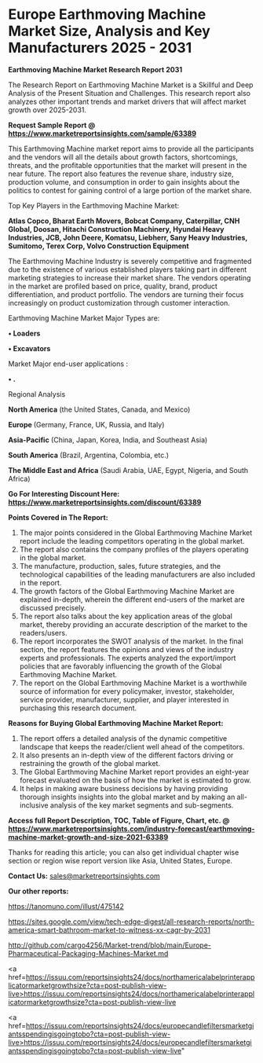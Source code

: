  # Europe Earthmoving Machine Market Size, Analysis and Key Manufacturers 2025 - 2031

<strong>Earthmoving Machine Market Research Report 2031</strong>

The Research Report on Earthmoving Machine Market is a Skillful and Deep Analysis of the Present Situation and Challenges. This research report also analyzes other important trends and market drivers that will affect market growth over 2025-2031.

<strong>Request Sample Report @ <a href=https://www.marketreportsinsights.com/sample/63389>https://www.marketreportsinsights.com/sample/63389</a></strong>

This Earthmoving Machine market report aims to provide all the participants and the vendors will all the details about growth factors, shortcomings, threats, and the profitable opportunities that the market will present in the near future. The report also features the revenue share, industry size, production volume, and consumption in order to gain insights about the politics to contest for gaining control of a large portion of the market share.

Top Key Players in the Earthmoving Machine Market:

<strong>Atlas Copco, Bharat Earth Movers, Bobcat Company, Caterpillar, CNH Global, Doosan, Hitachi Construction Machinery, Hyundai Heavy Industries, JCB, John Deere, Komatsu, Liebherr, Sany Heavy Industries, Sumitomo, Terex Corp, Volvo Construction Equipment</strong>

The Earthmoving Machine Industry is severely competitive and fragmented due to the existence of various established players taking part in different marketing strategies to increase their market share. The vendors operating in the market are profiled based on price, quality, brand, product differentiation, and product portfolio. The vendors are turning their focus increasingly on product customization through customer interaction.

Earthmoving Machine Market Major Types are:

<strong>• Loaders

• Excavators</strong>

Market Major end-user applications :

<strong>• .</strong>

Regional Analysis

</u><strong><b>North America</b></strong> (the United States, Canada, and Mexico)

<strong><b>Europe </b></strong>(Germany, France, UK, Russia, and Italy)

<strong><b>Asia-Pacific</b></strong> (China, Japan, Korea, India, and Southeast Asia)

<strong><b>South America</b></strong> (Brazil, Argentina, Colombia, etc.)

<strong><b>The Middle East and Africa</b></strong> (Saudi Arabia, UAE, Egypt, Nigeria, and South Africa)

<strong>Go For Interesting Discount Here: <a href=https://www.marketreportsinsights.com/discount/63389>https://www.marketreportsinsights.com/discount/63389</a></strong>

<strong>Points Covered in The Report:</strong>
<ol>
  <li>The major points considered in the Global Earthmoving Machine Market report include the leading competitors operating in the global market.</li>
  <li>The report also contains the company profiles of the players operating in the global market.</li>
  <li>The manufacture, production, sales, future strategies, and the technological capabilities of the leading manufacturers are also included in the report.</li>
  <li>The growth factors of the Global Earthmoving Machine Market are explained in-depth, wherein the different end-users of the market are discussed precisely.</li>
  <li>The report also talks about the key application areas of the global market, thereby providing an accurate description of the market to the readers/users.</li>
  <li>The report incorporates the SWOT analysis of the market. In the final section, the report features the opinions and views of the industry experts and professionals. The experts analyzed the export/import policies that are favorably influencing the growth of the Global Earthmoving Machine Market.</li>
  <li>The report on the Global Earthmoving Machine Market is a worthwhile source of information for every policymaker, investor, stakeholder, service provider, manufacturer, supplier, and player interested in purchasing this research document.</li>
</ol>
<strong>Reasons for Buying Global Earthmoving Machine Market Report:</strong>

<ol>
  <li>The report offers a detailed analysis of the dynamic competitive landscape that keeps the reader/client well ahead of the competitors.</li>
  <li>It also presents an in-depth view of the different factors driving or restraining the growth of the global market.</li>
  <li>The Global Earthmoving Machine Market report provides an eight-year forecast evaluated on the basis of how the market is estimated to grow.</li>
  <li>It helps in making aware business decisions by having providing thorough insights insights into the global market and by making an all-inclusive analysis of the key market segments and sub-segments.</li>
</ol>
<strong>Access full Report Description, TOC, Table of Figure, Chart, etc. @ <a href=https://www.marketreportsinsights.com/industry-forecast/earthmoving-machine-market-growth-and-size-2021-63389>https://www.marketreportsinsights.com/industry-forecast/earthmoving-machine-market-growth-and-size-2021-63389</a></strong>


Thanks for reading this article; you can also get individual chapter wise section or region wise report version like Asia, United States, Europe.

<strong>Contact Us:</strong>
sales@marketreportsinsights.com

<strong>Our other reports:</strong>

<a href=https://tanomuno.com/illust/475142>https://tanomuno.com/illust/475142</a>

<a href=https://sites.google.com/view/tech-edge-digest/all-research-reports/north-america-smart-bathroom-market-to-witness-xx-cagr-by-2031>https://sites.google.com/view/tech-edge-digest/all-research-reports/north-america-smart-bathroom-market-to-witness-xx-cagr-by-2031</a>

<a href=http://github.com/cargo4256/Market-trend/blob/main/Europe-Pharmaceutical-Packaging-Machines-Market.md>http://github.com/cargo4256/Market-trend/blob/main/Europe-Pharmaceutical-Packaging-Machines-Market.md</a>

<a href=https://issuu.com/reportsinsights24/docs/northamericalabelprinterapplicatormarketgrowthsize?cta=post-publish-view-live>https://issuu.com/reportsinsights24/docs/northamericalabelprinterapplicatormarketgrowthsize?cta=post-publish-view-live</a>

<a href=https://issuu.com/reportsinsights24/docs/europecandlefiltersmarketgiantsspendingisgoingtobo?cta=post-publish-view-live>https://issuu.com/reportsinsights24/docs/europecandlefiltersmarketgiantsspendingisgoingtobo?cta=post-publish-view-live</a>"
